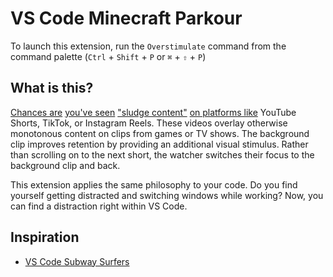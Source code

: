 # VS Code Minecraft Parkour

To launch this extension, run the `Overstimulate` command from the command palette (`Ctrl` + `Shift` + `P` or `⌘` + `⇧` + `P`)

## What is this?

[Chances are](https://www.businessinsider.com/sludge-content-gen-z-hooked-tiktok-2023-4) [you've seen](https://www.cbc.ca/news/entertainment/sludge-content-1.6716185) ["sludge content"](https://www.nbcnews.com/tech/sludge-content-tiktok-escapism-rcna77037) [on platforms like](https://www.polygon.com/23649389/tiktok-sludge-content-subway-surfers-attention-span-hasanabi) YouTube Shorts, TikTok, or Instagram Reels. These videos overlay otherwise monotonous content on clips from games or TV shows. The background clip improves retention by providing an additional visual stimulus. Rather than scrolling on to the next short, the watcher switches their focus to the background clip and back.

This extension applies the same philosophy to your code. Do you find yourself getting distracted and switching windows while working? Now, you can find a distraction right within VS Code.

## Inspiration

- [VS Code Subway Surfers](https://marketplace.visualstudio.com/items?itemName=jirkavrba.subway-surfers)
